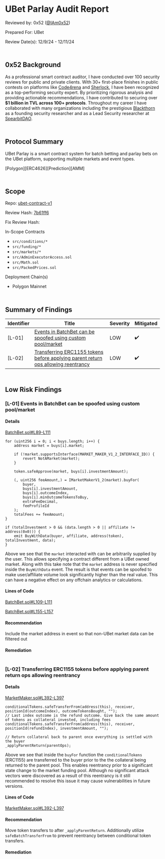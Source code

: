 # UBet Parlay Audit Report

Reviewed by: 0x52 ([@IAm0x52](https://twitter.com/IAm0x52))

Prepared For: UBet

Review Date(s): 12/9/24 - 12/11/24

## <br/> 0x52 Background

As a professional smart contract auditor, I have conducted over 100 security reviews for public and private clients. With 30+ first-place finishes in public contests on platforms like [Code4rena](https://code4rena.com/@0x52) and [Sherlock](https://audits.sherlock.xyz/watson/0x52), I have been recognized as a top-performing security expert. By prioritizing rigorous analysis and providing actionable recommendations, I have contributed to securing over **$1 billion in TVL across 100+ protocols**. Throughout my career I have collaborated with many organizations including  the prestigious [Blackthorn](https://www.blackthorn.xyz/) as a founding security researcher and as a Lead Security researcher at [SpearbitDAO](https://cantina.xyz/u/iam0x52).

## <br/> Protocol Summary

UBet Parlay is a smart contract system for batch betting and parlay bets on the UBet platform, supporting multiple markets and event types.

[Polygon][ERC4626][Prediction][AMM]

## <br/> Scope

Repo: [ubet-contract-v1](https://github.com/SportsFI-UBet/ubet-contracts-v1)

Review Hash: [7b61ff6](https://github.com/SportsFI-UBet/ubet-contracts-v1/blob/7b61ff6631091056be51bf0bd88377560f6986f7/)

Fix Review Hash: 

In-Scope Contracts
- `src/conditions/*`
- `src/funding/*`
- `src/markets/*`
- `src/AdminExecutorAccess.sol`
- `src/Math.sol`
- `src/PackedPrices.sol`

Deployment Chain(s)
- Polygon Mainnet

## <br/> Summary of Findings

| Identifier | Title | Severity | Mitigated |
| ------ | ----- | -------- | --------- |
| [L-01] | [Events in BatchBet can be spoofed using custom pool/market](#l-01-events-in-batchbet-can-be-spoofed-using-custom-poolmarket) | LOW | ✔️ |
| [L-02] | [Transferring ERC1155 tokens before applying parent return ops allowing reentrancy](#l-02-transferring-erc1155-tokens-before-applying-parent-return-ops-allowing-reentrancy) | LOW | ✔️ |

## <br/> Low Risk Findings

### [L-01] Events in BatchBet can be spoofed using custom pool/market

#### Details

[BatchBet.sol#L89-L111](https://github.com/SportsFI-UBet/ubet-contracts-v1/blob/7b61ff6631091056be51bf0bd88377560f6986f7/contracts/markets/BatchBet.sol#L89-L111)

```solidity
for (uint256 i = 0; i < buys.length; i++) {
    address market = buys[i].market;

    if (!market.supportsInterface(MARKET_MAKER_V1_2_INTERFACE_ID)) {
        revert NotAMarket(market);
    }

    token.safeApprove(market, buys[i].investmentAmount);

    (, uint256 feeAmount,) = IMarketMakerV1_2(market).buyFor(
        buyer,
        buys[i].investmentAmount,
        buys[i].outcomeIndex,
        buys[i].minOutcomeTokensToBuy,
        extraFeeDecimal,
        feeProfileId
    );
    totalFees += feeAmount;
}

if (totalInvestment > 0 && (data.length > 0 || affiliate != address(0x0))) {
    emit BuyWithData(buyer, affiliate, address(token), totalInvestment, data);
}
```

Above we see that the `market` interacted with can be arbitrarily supplied by the user. This allows specifying a contract different from a UBet owned market. Along with this take note that the `market` address is never specified inside the `BuyWithData` event. The result is that events can be spoofed to make user/affiliate volume look significantly higher than the real value. This can have a negative effect on any offchain analytics or calculations.

#### Lines of Code

[BatchBet.sol#L109-L111](https://github.com/SportsFI-UBet/ubet-contracts-v1/blob/7b61ff6631091056be51bf0bd88377560f6986f7/contracts/markets/BatchBet.sol#L109-L111)

[BatchBet.sol#L155-L157](https://github.com/SportsFI-UBet/ubet-contracts-v1/blob/7b61ff6631091056be51bf0bd88377560f6986f7/contracts/markets/BatchBet.sol#L155-L157)

#### Recommendation

Include the market address in event so that non-UBet market data can be filtered out

#### Remediation


### <br/> [L-02] Transferring ERC1155 tokens before applying parent return ops allowing reentrancy

#### Details

[MarketMaker.sol#L392-L397](https://github.com/SportsFI-UBet/ubet-contracts-v1/blob/7b61ff6631091056be51bf0bd88377560f6986f7/contracts/markets/MarketMaker.sol#L392-L397)

```solidity
conditionalTokens.safeTransferFrom(address(this), receiver, positionId(outcomeIndex), outcomeTokensBought, "");
// Last index outcome is the refund outcome. Give back the same amount of tokens as collateral invested, including fees
conditionalTokens.safeTransferFrom(address(this), receiver, positionId(refundIndex), investmentAmount, "");

// Return collateral back to parent once everything is settled with the buyer
_applyParentReturn(parentOps);
```

Above we see that inside the `buyFor` function the `conditionalTokens` (ERC1155) are transferred to the buyer prior to the the collateral being returned to the parent pool. This enables reentrancy prior to a significant state change to the market funding pool. Although no significant attack vectors were discovered as a result of this reentrancy is it still recommended to resolve this issue it may cause vulnerabilities in future versions.

#### Lines of Code

[MarketMaker.sol#L392-L397](https://github.com/SportsFI-UBet/ubet-contracts-v1/blob/7b61ff6631091056be51bf0bd88377560f6986f7/contracts/markets/MarketMaker.sol#L392-L397)

#### Recommendation

Move token transfers to after `_applyParentReturn`. Additionally utilize `safeBatchTransferFrom` to prevent reentrancy between conditional token transfers.

#### Remediation

